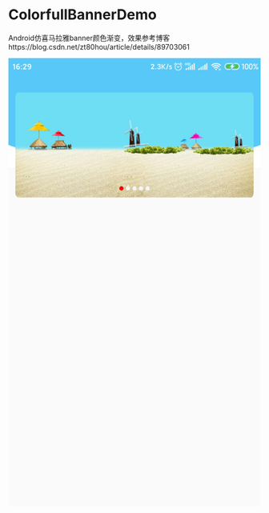 # ColorfullBannerDemo
Android仿喜马拉雅banner颜色渐变，效果参考博客https://blog.csdn.net/zt80hou/article/details/89703061

![image](https://github.com/zt80hou/ColorfullBannerDemo/blob/master/%E6%95%88%E6%9E%9C%E5%9B%BE2.jpg)

